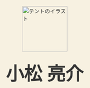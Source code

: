 
<html lang="ja">
<head>
  <meta charset="UTF-8">
  <meta name="viewport" content="width=device-width, initial-scale=1.0">
  <title>美容師 [小松 亮介]</title>
  <style>
    body {
      background-color: #F7F1E1; /* 柔らかいベージュ背景 */
      margin: 0;
      font-family: 'Helvetica Neue', Arial, sans-serif;
      color: #333;
      position: relative;
      overflow: hidden;
    }
    /* スプラッシュ画面：テント＋名前 */
    #splash {
      position: fixed;
      top: 0; left: 0;
      width: 100%; height: 100%;
      background-color: #F7F1E1;
      display: flex;
      flex-direction: column;
      justify-content: center;
      align-items: center;
      z-index: 10;
      animation: fadeOut 1s ease forwards;
      animation-delay: 2s; /* 2秒後にフェードアウト開始 */
    }
    .splash-img {
      width: 120px; /* テント画像の大きさ */
      margin-bottom: 20px;
    }
    .splash-name {
      font-size: 48px;
      font-weight: bold;
    }

    /* メインコンテンツは初め非表示（opacity:0） */
    #main-content {
      /* スプラッシュが消えたあと表示開始 */
      position: relative;
      opacity: 0;
      animation: fadeIn 1s ease forwards;
      animation-delay: 3s; /* 3秒後に全体がフェードイン */
      padding: 20px;
      text-align: center;
    }

    .profile {
      margin-bottom: 40px;
    }
    .profile-img {
      width: 150px;
      height: 150px;
      border-radius: 50%;
      object-fit: cover;
      border: 3px solid #333;
      margin: 20px auto;
      display: block;
    }

    /* 名前・LINE・インスタを順番に表示 */
    .my-name,
    .line-link,
    .insta-link {
      opacity: 0;
      animation: fadeInItem 1s ease forwards;
    }
    .my-name {
      font-size: 36px;
      margin: 10px 0;
      animation-delay: 3.5s; /* 名前は3.5秒後 */
    }
    .line-link {
      font-size: 20px;
      margin-top: 20px;
      display: inline-block;
      text-decoration: none;
      color: #333;
      border-bottom: 1px solid transparent;
      transition: border-bottom 0.3s;
      animation-delay: 4.5s; /* LINEは4.5秒後 */
    }
    .line-link:hover {
      border-bottom: 1px solid #333;
    }
    .insta-link {
      font-size: 20px;
      margin-top: 20px;
      display: inline-block;
      text-decoration: none;
      color: #333;
      border-bottom: 1px solid transparent;
      transition: border-bottom 0.3s;
      animation-delay: 5.5s; /* Instagramは5.5秒後 */
    }
    .insta-link:hover {
      border-bottom: 1px solid #333;
    }

    /* お店情報はさらに遅れて表示 (下からふわっと) */
    .shop-info {
      margin-top: 40px;
      opacity: 0;
      animation: fadeInUp 1s ease forwards;
      animation-delay: 6.5s; /* 6.5秒後に表示 */
    }
    .shop-info h2 {
      font-size: 28px;
      margin: 10px 0;
    }
    .shop-info p {
      font-size: 20px;
      margin: 5px 0;
    }

    /* アニメーション定義 */
    @keyframes fadeOut {
      from { opacity: 1; }
      to { opacity: 0; }
    }
    @keyframes fadeIn {
      from { opacity: 0; }
      to { opacity: 1; }
    }
    @keyframes fadeInItem {
      from {
        opacity: 0;
        transform: translateY(10px);
      }
      to {
        opacity: 1;
        transform: translateY(0);
      }
    }
    @keyframes fadeInUp {
      from {
        opacity: 0;
        transform: translateY(20px);
      }
      to {
        opacity: 1;
        transform: translateY(0);
      }
    }
  </style>
</head>
<body>
  <!-- スプラッシュ画面：最初にテントのイラスト＋名前 -->
  <div id="splash">
    <img class="splash-img" src="!https://github.com/user-attachments/assets/615dabbc-0b08-4fc4-a7b9-fd31f6357c68
" alt="テントのイラスト">
    <div class="splash-name">小松 亮介</div>
  </div>

  <!-- メインコンテンツ -->
  <div id="main-content">
    <!-- プロフィール部分 -->
    <div class="profile">
      <img class="profile-img" src="!https://github.com/user-attachments/assets/843c3d81-0ce4-4eb5-a89b-a7d32d681d12
" alt="プロフィール写真">
      <!-- 名前・SNSを順番に表示 -->
      <div class="my-name">小松 亮介</div><br/>
      <a class="line-link" href="https://line.me/ti/p/komaryou0205" target="_blank">LINE</a><br/>
      <a class="insta-link" href="https://www.instagram.com/monogenees/" target="_blank">Instagram</a>
    </div>
    <!-- 店舗情報 -->
    <div class="shop-info">
      <h2>レアヘアー (RareHair)</h2>
      <p>〒305-0074</p>
      <p>茨城県つくば市 高野台2丁目9-5 サザンクロス</p>
    </div>
  </div>
</body>
</html>
